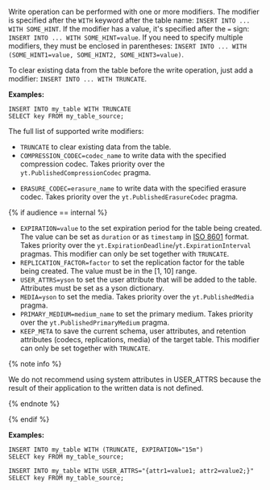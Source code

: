 Write operation can be performed with one or more modifiers. The modifier is specified after the `WITH` keyword after the table name: `INSERT INTO ... WITH SOME_HINT`.
If the modifier has a value, it's specified after the `=` sign: `INSERT INTO ... WITH SOME_HINT=value`.
If you need to specify multiple modifiers, they must be enclosed in parentheses: `INSERT INTO ... WITH (SOME_HINT1=value, SOME_HINT2, SOME_HINT3=value)`.

To clear existing data from the table before the write operation, just add a modifier: `INSERT INTO ... WITH TRUNCATE`.

**Examples:**

```yql
INSERT INTO my_table WITH TRUNCATE
SELECT key FROM my_table_source;
```



The full list of supported write modifiers:
* `TRUNCATE` to clear existing data from the table.
* `COMPRESSION_CODEC=codec_name` to write data with the specified compression codec. Takes priority over the `yt.PublishedCompressionCodec` pragma.
<!--For permitted values, see [documentation for {{product-name}}](../../user-guide/storage/compression.md). -->
* `ERASURE_CODEC=erasure_name` to write data with the specified erasure codec. Takes priority over the `yt.PublishedErasureCodec` pragma. <!--For permitted values, see [documentation for {{product-name}}](../../user-guide/storage/replication.md#erasure).-->

{% if audience == internal %}

* `EXPIRATION=value` to the set expiration period for the table being created. The value can be set as `duration` or as `timestamp` in [ISO 8601](https://en.wikipedia.org/wiki/ISO_8601) format. Takes priority over the `yt.ExpirationDeadline`/`yt.ExpirationInterval` pragmas. This modifier can only be set together with `TRUNCATE`.
* `REPLICATION_FACTOR=factor` to set the replication factor for the table being created. The value must be in the [1, 10] range.
* `USER_ATTRS=yson` to set the user attribute that will be added to the table. Attributes must be set as a yson dictionary.
* `MEDIA=yson` to set the media. Takes priority over the `yt.PublishedMedia` pragma. <!--For permitted values, see [documentation for {{product-name}}](../../user-guide/storage/media.md).-->
* `PRIMARY_MEDIUM=medium_name` to set the primary medium. Takes priority over the `yt.PublishedPrimaryMedium` pragma.
* `KEEP_META` to save the current schema, user attributes, and retention attributes (codecs, replications, media) of the target table. This modifier can only be set together with `TRUNCATE`.

{% note info %}

We do not recommend using system attributes in USER_ATTRS because the result of their application to the written data is not defined.

{% endnote %}

{% endif %}

**Examples:**


```yql
INSERT INTO my_table WITH (TRUNCATE, EXPIRATION="15m")
SELECT key FROM my_table_source;

INSERT INTO my_table WITH USER_ATTRS="{attr1=value1; attr2=value2;}"
SELECT key FROM my_table_source;
```

